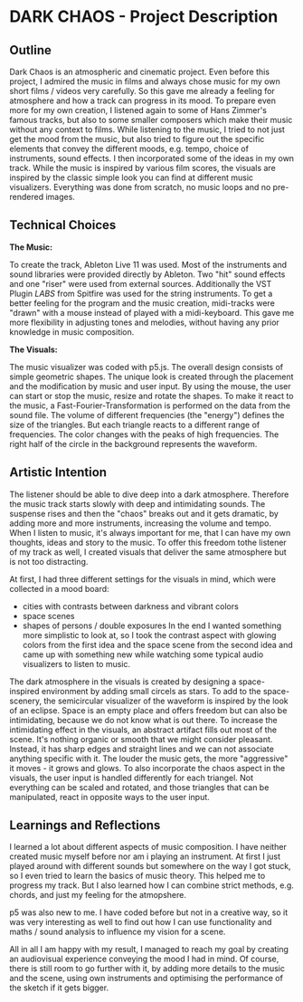 # DARK CHAOS - Project Description



## Outline
Dark Chaos is an atmospheric and cinematic project. Even before this project, I admired the music in films and always chose music for my own short films / videos very carefully. So this gave me already a feeling for atmosphere and how a track can progress in its mood. To prepare even more for my own creation, I listened again to some of Hans Zimmer's famous tracks, but also to some smaller composers which make their music without any context to films. While listening to the music, I tried to not just get the mood from the music, but also tried to figure out the specific elements that convey the different moods, e.g. tempo, choice of instruments, sound effects. I then incorporated some of the ideas in my own track. While the music is inspired by various film scores, the visuals are inspired by the classic simple look you can find at different music visualizers. Everything was done from scratch, no music loops and no pre-rendered images.


## Technical Choices

**The Music:**

To create the track, Ableton Live 11 was used. Most of the instruments and sound libraries were provided directly by Ableton. Two "hit" sound effects and one "riser" were used from external sources. Additionally the VST Plugin *LABS* from Spitfire was used for the string instruments. To get a better feeling for the program and the music creation, midi-tracks were "drawn" with a mouse instead of played with a midi-keyboard. This gave me more flexibility in adjusting tones and melodies, without having any prior knowledge in music composition.


**The Visuals:**

The music visualizer was coded with p5.js. The overall design consists of simple geometric shapes. The unique look is created through the placement and the modification by music and user input. By using the mouse, the user can start or stop the music, resize and rotate the shapes. To make it react to the music, a Fast-Fourier-Transformation is performed on the data from the sound file. The volume of different frequencies (the "energy") defines the size of the triangles. But each triangle reacts to a different range of frequencies. The color changes with the peaks of high frequencies. The right half of the circle in the background represents the waveform.


## Artistic Intention

The listener should be able to dive deep into a dark atmosphere. Therefore the music track starts slowly with deep and intimidating sounds. The suspense rises and then the "chaos" breaks out and it gets dramatic, by adding more and more instruments, increasing the volume and tempo. When I listen to music, it's always important for me, that I can have my own thoughts, ideas and story to the music. To offer this freedom tothe listener of my track as well, I created visuals that deliver the same atmosphere but is not too distracting. 

At first, I had three different settings for the visuals in mind, which were collected in a mood board: 
* cities with contrasts between darkness and vibrant colors
* space scenes
* shapes of persons / double exposures
In the end I wanted something more simplistic to look at, so I took the contrast aspect with glowing colors from the first idea and the space scene from the second idea and came up with something new while watching some typical audio visualizers to listen to music.

The dark atmosphere in the visuals is created by designing a space-inspired environment by adding small circels as stars. To add to the space-scenery, the semicircular visualizer of the waveform is inspired by the look of an eclipse. Space is an empty place and offers freedom but can also be intimidating, because we do not know what is out there. To increase the intimidating effect in the visuals, an abstract artifact fills out most of the scene. It's nothing organic or smooth that we might consider pleasant. Instead, it has sharp edges and straight lines and we can not associate anything specific with it. The louder the music gets, the more "aggressive" it moves - it grows and glows. 
To also incorporate the chaos aspect in the visuals, the user input is handled differently for each triangel. Not everything can be scaled and rotated, and those triangles that can be manipulated, react in opposite ways to the user input.


## Learnings and Reflections

I learned a lot about different aspects of music composition. I have neither created music myself before nor am i playing an instrument. At first I just played around with different sounds but somewhere on the way I got stuck, so I even tried to learn the basics of music theory. This helped me to progress my track. But I also learned how I can combine strict methods, e.g. chords, and just my feeling for the atmopshere. 

p5 was also new to me. I have coded before but not in a creative way, so it was very interesting as well to find out how I can use functionality and maths / sound analysis to influence my vision for a scene.

All in all I am happy with my result, I managed to reach my goal by creating an audiovisual experience conveying the mood I had in mind. Of course, there is still room to go further with it, by adding more details to the music and the scene, using own instruments and optimising the performance of the sketch if it gets bigger.
